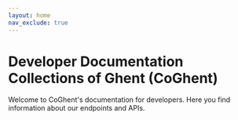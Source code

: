 ```yaml
---
layout: home
nav_exclude: true
---
```


# Developer Documentation Collections of Ghent (CoGhent)  

Welcome to CoGhent's documentation for developers.
Here you find information about our endpoints and APIs.  
